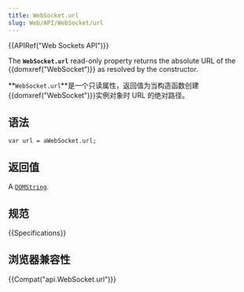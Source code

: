 ```yaml
---
title: WebSocket.url
slug: Web/API/WebSocket/url
---
```

{{APIRef("Web Sockets API")}}

The **`WebSocket.url`** read-only property returns the absolute URL of the {{domxref("WebSocket")}} as resolved by the constructor.

**`WebSocket.url`**是一个只读属性，返回值为当构造函数创建{{domxref("WebSocket")}}实例对象时 URL 的绝对路径。

## 语法

```plain
var url = aWebSocket.url;
```

## 返回值

A [`DOMString`](https://developer.mozilla.org/en-US/docs/Web/API/DOMString).

## 规范

{{Specifications}}

## 浏览器兼容性

{{Compat("api.WebSocket.url")}}
